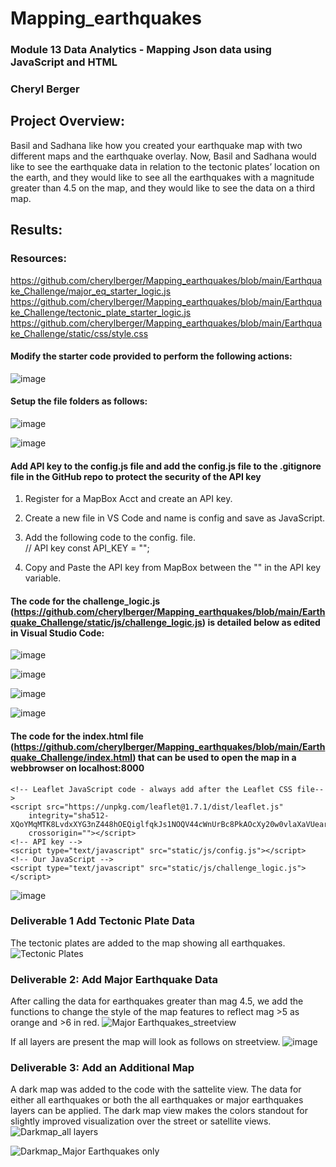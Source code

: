 # Mapping_earthquakes
### Module 13 Data Analytics - Mapping Json data using JavaScript and HTML
### Cheryl Berger

## Project Overview: 
Basil and Sadhana like how you created your earthquake map with two different maps and the earthquake overlay. Now, Basil and Sadhana would like to see the earthquake data in relation to the tectonic plates’ location on the earth, and they would like to see all the earthquakes with a magnitude greater than 4.5 on the map, and they would like to see the data on a third map.

## Results:

### Resources: 

https://github.com/cherylberger/Mapping_earthquakes/blob/main/Earthquake_Challenge/major_eq_starter_logic.js
https://github.com/cherylberger/Mapping_earthquakes/blob/main/Earthquake_Challenge/tectonic_plate_starter_logic.js
https://github.com/cherylberger/Mapping_earthquakes/blob/main/Earthquake_Challenge/static/css/style.css


#### Modify the starter code provided to perform the following actions: 
![image](https://user-images.githubusercontent.com/94234511/155920313-dc5224dd-d412-4435-986a-a59de16a849f.png)

#### Setup the file folders as follows: 

![image](https://user-images.githubusercontent.com/94234511/155920562-f2b38cdc-46fb-41f5-abb9-df8ebf6a053d.png)

![image](https://user-images.githubusercontent.com/94234511/155920602-4390dfd0-3004-44f8-97e2-797aeed15574.png)


#### Add API key to the config.js file and add the config.js file to the .gitignore file in the GitHub repo to protect the security of the API key

1)  Register for a MapBox Acct and create an API key.

2) Create a new file in VS Code and name is config and save as JavaScript.  

3) Add the following code to the config. file.  
// API key
const API_KEY = "";

4) Copy and Paste the API key from MapBox between the "" in the API key variable. 

#### The code for the challenge_logic.js (https://github.com/cherylberger/Mapping_earthquakes/blob/main/Earthquake_Challenge/static/js/challenge_logic.js) is detailed below as edited in Visual Studio Code: 

![image](https://user-images.githubusercontent.com/94234511/155921298-22c53a7f-8ba6-4b40-94f7-6c8eb94a5186.png)

![image](https://user-images.githubusercontent.com/94234511/155921371-29cb828f-9a48-4280-8414-9f7c68a4ce58.png)

![image](https://user-images.githubusercontent.com/94234511/155921471-7c1a0049-53af-4dd7-b64d-927e980556e5.png)

![image](https://user-images.githubusercontent.com/94234511/155921516-8d340b7f-ba0e-4a26-9b99-c1aae5386021.png)


#### The code for the index.html file (https://github.com/cherylberger/Mapping_earthquakes/blob/main/Earthquake_Challenge/index.html) that can be used to open the map in a webbrowser on localhost:8000

<!DOCTYPE html>
<html lang="en">

<head>
    <meta charset="UTF-8">
    <meta http-equiv="X-UA-Compatible" content="IE=edge">
    <meta http-equiv="Access-Control-Allow-Origin" content="*">
    <meta name="viewport" content="width=device-width, initial-scale=1.0">
    <title>Mapping_GeoJSON_Data_Tplates</title>
    <!-- Add the code for the Leaflet CSS file to the head section of the document -->
    <link rel="stylesheet" href="https://unpkg.com/leaflet@1.7.1/dist/leaflet.css"
        integrity="sha512-xodZBNTC5n17Xt2atTPuE1HxjVMSvLVW9ocqUKLsCC5CXdbqCmblAshOMAS6/keqq/sMZMZ19scR4PsZChSR7A=="
        crossorigin="" />
    <!-- d3 JavaScript -->
    <script src="https://d3js.org/d3.v5.min.js"></script>
    <!-- Our CSS -->
    <link rel="stylesheet" type="text/css" href="static/css/style.css">

</head>

<body>
    <!-- The div that holds our map (note the plaement of this code for the location of the map) -->
    <div id="mapid"></div>

    <!-- Leaflet JavaScript code - always add after the Leaflet CSS file-->
    <script src="https://unpkg.com/leaflet@1.7.1/dist/leaflet.js"
        integrity="sha512-XQoYMqMTK8LvdxXYG3nZ448hOEQiglfqkJs1NOQV44cWnUrBc8PkAOcXy20w0vlaXaVUearIOBhiXZ5V3ynxwA=="
        crossorigin=""></script>
    <!-- API key -->
    <script type="text/javascript" src="static/js/config.js"></script>
    <!-- Our JavaScript -->
    <script type="text/javascript" src="static/js/challenge_logic.js"></script>
</body>

</html>

![image](https://user-images.githubusercontent.com/94234511/155922879-bcbf2b40-307f-4e54-b121-f1ca723e4b58.png)

### Deliverable 1 Add Tectonic Plate Data
The tectonic plates are added to the map showing all earthquakes.
![Tectonic Plates](https://user-images.githubusercontent.com/94234511/155921052-d3b086bc-51d7-49ed-8e64-8aec90f51e3c.png)


### Deliverable 2:  Add Major Earthquake Data
After calling the data for earthquakes greater than mag 4.5, we add the functions to change the style of the map features to reflect mag >5 as orange and >6 in red. 
![Major Earthquakes_streetview](https://user-images.githubusercontent.com/94234511/156896511-a494ba4b-aaf0-48cf-9180-81780d9de49e.png)

If all layers are present the map will look as follows on streetview. 
![image](https://user-images.githubusercontent.com/94234511/156896438-c221bc9a-e2ac-4cb7-82da-4759d203d976.png)

### Deliverable 3: Add an Additional Map
A dark map was added to the code with the sattelite view. The data for either all earthquakes or both the all earthquakes or major earthquakes layers can be applied.  The dark map view makes the colors standout for slightly improved visualization over the street or satellite views. 
![Darkmap_all layers](https://user-images.githubusercontent.com/94234511/156896490-15485060-345b-4ee1-99d5-9ef91877d8ed.png)

![Darkmap_Major Earthquakes only](https://user-images.githubusercontent.com/94234511/156896495-2f6fe96e-d9ae-4dde-97bb-3160ed8d7350.png)



